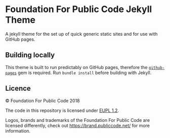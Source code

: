 # Foundation For Public Code Jekyll Theme

A jekyll theme for the set up of quick generic static sites and for use with GitHub pages.

## Building locally

This theme is built to run predictably on GitHub pages, therefore the [`github-pages`](https://github.com/github/pages-gem) gem is required. Run `bundle install` before building with Jekyll.

## Licence

© Foundation For Public Code 2018

The code in this repository is licensed under [EUPL 1.2](LICENSE.md).

Logos, brands and trademarks of the Foundation For Public Code are licensed differently, check out https://brand.publiccode.net/ for more information.

